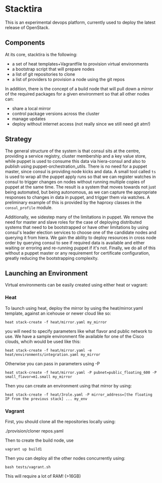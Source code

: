 Stacktira
================

This is an experimental devops platform, currently used to deploy the latest release of OpenStack.

## Components

At its core, stacktira is the following:

 * a set of heat templates+Vagrantfile to provision virtual environments
 * a bootstrap script that will prepare nodes
 * a list of git repositories to clone
 * a list of providers to provision a node using the git repos

In addition, there is the concept of a build node that will pull down a mirror of the required packages for a given
environment so that all other nodes can:

 * share a local mirror
 * control package versions across the cluster
 * manage updates
 * deploy without internet access (not really since we still need git atm!)

## Strategy

The general structure of the system is that consul sits at the centre, providing a service registry, cluster membership and a key
value store, while puppet is used to consume this data via hiera-consul and also to publish using puppet-orchestration\_utils. There is no
need for a puppet master, since consul is providing node kicks and data. A small tool called `ts` is used to wrap all the puppet apply runs
so that we can register watches in consul to trigger changes on nodes without running multiple copies of puppet at the same time. The result
is a system that moves towards not just being automated, but being autonomous, as we can capture the appropriate responses to changes in data
in puppet, and trigger them via watches. A preliminary example of this is provided by the haproxy classes in the `consul_profile` module.

Additionally, we sidestep many of the limitations in puppet. We remove the need for master and slave roles for the case of deploying distributed
systems that need to be bootstrapped or have other limitations by using consul's leader election services to choose one of the candidate nodes
and querying it from hiera. We gain the ability to deploy resources in cross node order by querying consul to see if required data is available and
either waiting or erroring and re-running puppet if it's not. Finally, we do all of this without a puppet master or any requirement for certificate
configuration, greatly reducing the bootstrapping complexity.

## Launching an Environment

Virtual environments can be easily created using either heat or vagrant:

### Heat

To launch using heat, deploy the mirror by using the heat/mirror.yaml template, against an icehouse or newer cloud like so:

    heat stack-create -f heat/mirror.yaml my_mirror

you will need to specify parameters like what flavor and public network to use. We have a sample environment file available for one of the Cisco clouds, whcih would be used like this:

    heat stack-create -f heat/mirror.yaml -e heat/environments/integration.yaml my_mirror

Otherwise you can pass in parameters using -P

    heat stack-create -f heat/mirror.yaml -P pubnet=public_floating_600 -P small_flavor=m1.small my_mirror

Then you can create an environment using that mirror by using:

    heat stack-create -f heat/3role.yaml -P mirror_address=[the floating IP from the previous stack] ... my_env

### Vagrant

First, you should clone all the repositories locally using:

   ./provision/cloner repos.yaml

Then to create the build node, use

    vagrant up build1

Then you can deploy all the other nodes concurrently using:

    bash tests/vagrant.sh

This will require a lot of RAM! (>16GB)
